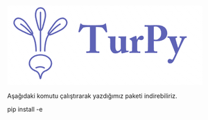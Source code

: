 ![Logo](TurPyLogo.png)

Aşağıdaki komutu çalıştırarak yazdığımız paketi indirebiliriz.

pip install -e
